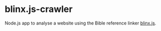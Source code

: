 # blinx.js-crawler

Node.js app to analyse a website using the Bible reference linker [blinx.js](https://github.com/renehamburger/blinx.js).
